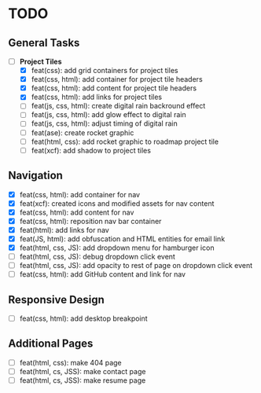 # TODO

## General Tasks

- [ ] **Project Tiles**
  - [x] feat(css): add grid containers for project tiles
  - [x] feat(css, html): add container for project tile headers
  - [x] feat(css, html): add content for project tile headers
  - [x] feat(css, html): add links for project tiles
  - [ ] feat(js, css, html): create digital rain backround effect
  - [ ] feat(js, css, html): add glow effect to digital rain
  - [ ] feat(js, css, html): adjust timing of digital rain
  - [ ] feat(ase): create rocket graphic
  - [ ] feat(html, css): add rocket graphic to roadmap project tile
  - [ ] feat(xcf): add shadow to project tiles

## Navigation

- [x] feat(css, html): add container for nav
- [X] feat(xcf): created icons and modified assets for nav content
- [X] feat(css, html): add content for nav
- [X] feat(css, html): reposition nav bar container
- [X] feat(html): add links for nav
- [X] feat(JS, html): add obfuscation and HTML entities for email link
- [X] feat(html, css, JS): add dropdown menu for hamburger icon
- [ ] feat(html, css, JS): debug dropdown click event
- [ ] feat(html, css, JS): add opacity to rest of page on dropdown click event
- [ ] feat(css, html): add GitHub content and link for nav

## Responsive Design

- [ ] feat(css, html): add desktop breakpoint

## Additional Pages

- [ ] feat(html, css): make 404 page
- [ ] feat(html, cs, JSS): make contact page
- [ ] feat(html, cs, JSS): make resume page